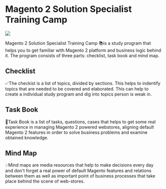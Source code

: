 <p align="center">
    <h1>Magento 2 Solution Specialist Training Camp</h1>
    <img src="https://img.shields.io/badge/WIP-Work%20In%20Progress-yellow.svg" />
</p>

Magento 2 Solution Specialist Training Camp 📚is a study program that helps you to get familiar with Magento 2 platform and business logic behind it. The program consists of three parts: checklist, task book and mind map.

## Checklist

✅The checkist is a list of topics, divided by sections.
This helps to indentify topics that are needed to be covered and elaborated. 
This can help to create a individual study program and dig into topics person is weak in.

## Task Book

📝Task Book is a list of tasks, questions, cases that helps to get some real experience in managing Magento 2 powered webstores, aligning default Magento 2 features in order to solve business problems and examine obtained knowledge.

## Mind Map

💡Mind maps are media resources that help to make decisions every day and don't forget a real power of default Magento features and relations between them as well as important point of business processes that take place behind the scene of web-stores.
